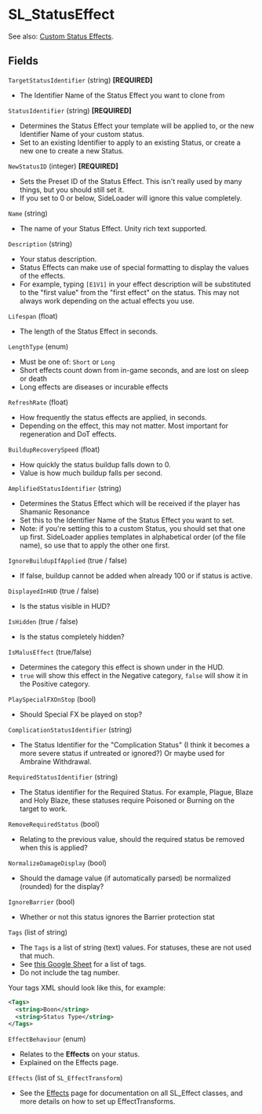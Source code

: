 # SL_StatusEffect

See also: [Custom Status Effects](Guides/StatusEffects.md).

## Fields

`TargetStatusIdentifier` (string) <b>[REQUIRED]</b>
* The Identifier Name of the Status Effect you want to clone from

`StatusIdentifier` (string) <b>[REQUIRED]</b>
* Determines the Status Effect your template will be applied to, or the new Identifier Name of your custom status.
* Set to an existing Identifier to apply to an existing Status, or create a new one to create a new Status.

`NewStatusID` (integer) <b>[REQUIRED]</b>
* Sets the Preset ID of the Status Effect. This isn't really used by many things, but you should still set it.
* If you set to 0 or below, SideLoader will ignore this value completely.

`Name` (string)
* The name of your Status Effect. Unity rich text supported.

`Description` (string)
* Your status description.
* Status Effects can make use of special formatting to display the values of the effects.
* For example, typing `[E1V1]` in your effect description will be substituted to the "first value" from the "first effect" on the status. This may not always work depending on the actual effects you use.

`Lifespan` (float)
* The length of the Status Effect in seconds.

`LengthType` (enum)
* Must be one of: `Short` or `Long`
* Short effects count down from in-game seconds, and are lost on sleep or death
* Long effects are diseases or incurable effects

`RefreshRate` (float)
* How frequently the status effects are applied, in seconds.
* Depending on the effect, this may not matter. Most important for regeneration and DoT effects.

`BuildupRecoverySpeed` (float)
* How quickly the status buildup falls down to 0.
* Value is how much buildup falls per second.

`AmplifiedStatusIdentifier` (string)
* Determines the Status Effect which will be received if the player has Shamanic Resonance
* Set this to the Identifier Name of the Status Effect you want to set.
* Note: if you're setting this to a custom Status, you should set that one up first. SideLoader applies templates in alphabetical order (of the file name), so use that to apply the other one first.

`IgnoreBuildupIfApplied` (true / false)
* If false, buildup cannot be added when already 100 or if status is active.

`DisplayedInHUD` (true / false)
* Is the status visible in HUD?

`IsHidden` (true / false)
* Is the status completely hidden?

`IsMalusEffect` (true/false)
* Determines the category this effect is shown under in the HUD.
* `true` will show this effect in the Negative category, `false` will show it in the Positive category.

`PlaySpecialFXOnStop` (bool)
* Should Special FX be played on stop?

`ComplicationStatusIdentifier` (string)
* The Status Identifier for the "Complication Status" (I think it becomes a more severe status if untreated or ignored?) Or maybe used for Ambraine Withdrawal.

`RequiredStatusIdentifier` (string)
* The Status identifier for the Required Status. For example, Plague, Blaze and Holy Blaze, these statuses require Poisoned or Burning on the target to work.

`RemoveRequiredStatus` (bool)
* Relating to the previous value, should the required status be removed when this is applied?

`NormalizeDamageDisplay` (bool)
* Should the damage value (if automatically parsed) be normalized (rounded) for the display?

`IgnoreBarrier` (bool)
* Whether or not this status ignores the Barrier protection stat

`Tags` (list of string)
* The `Tags` is a list of string (text) values. For statuses, these are not used that much.
* See [this Google Sheet](https://docs.google.com/spreadsheets/d/1btxPTmgeRqjhqC5dwpPXWd49-_tX_OVLN1Uvwv525K4/edit#gid=1840819680) for a list of tags.
* Do not include the tag number.

Your tags XML should look like this, for example:
```xml
<Tags>
  <string>Boon</string>
  <string>Status Type</string>
</Tags>
```

`EffectBehaviour` (enum)
* Relates to the <b>Effects</b> on your status.
* Explained on the Effects page.

`Effects` (list of `SL_EffectTransform`)
* See the [Effects](API/SL_EffectTransform) page for documentation on all SL_Effect classes, and more details on how to set up EffectTransforms.